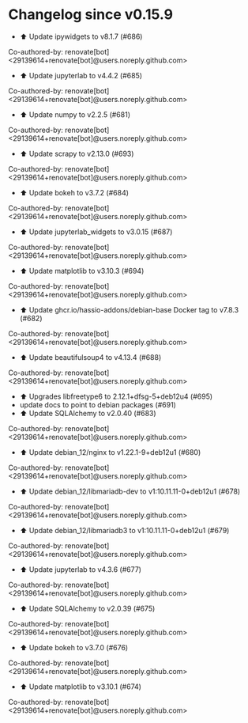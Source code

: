 # Changelog since v0.15.9
- ⬆️ Update ipywidgets to v8.1.7 (#686)

Co-authored-by: renovate[bot] <29139614+renovate[bot]@users.noreply.github.com> 
- ⬆️ Update jupyterlab to v4.4.2 (#685)

Co-authored-by: renovate[bot] <29139614+renovate[bot]@users.noreply.github.com> 
- ⬆️ Update numpy to v2.2.5 (#681)

Co-authored-by: renovate[bot] <29139614+renovate[bot]@users.noreply.github.com> 
- ⬆️ Update scrapy to v2.13.0 (#693)

Co-authored-by: renovate[bot] <29139614+renovate[bot]@users.noreply.github.com> 
- ⬆️ Update bokeh to v3.7.2 (#684)

Co-authored-by: renovate[bot] <29139614+renovate[bot]@users.noreply.github.com> 
- ⬆️ Update jupyterlab_widgets to v3.0.15 (#687)

Co-authored-by: renovate[bot] <29139614+renovate[bot]@users.noreply.github.com> 
- ⬆️ Update matplotlib to v3.10.3 (#694)

Co-authored-by: renovate[bot] <29139614+renovate[bot]@users.noreply.github.com> 
- ⬆️ Update ghcr.io/hassio-addons/debian-base Docker tag to v7.8.3 (#682)

Co-authored-by: renovate[bot] <29139614+renovate[bot]@users.noreply.github.com> 
- ⬆️ Update beautifulsoup4 to v4.13.4 (#688)

Co-authored-by: renovate[bot] <29139614+renovate[bot]@users.noreply.github.com> 
- ⬆️ Upgrades libfreetype6 to 2.12.1+dfsg-5+deb12u4 (#695) 
- update docs to point to debian packages (#691) 
- ⬆️ Update SQLAlchemy to v2.0.40 (#683)

Co-authored-by: renovate[bot] <29139614+renovate[bot]@users.noreply.github.com> 
- ⬆️ Update debian_12/nginx to v1.22.1-9+deb12u1 (#680)

Co-authored-by: renovate[bot] <29139614+renovate[bot]@users.noreply.github.com> 
- ⬆️ Update debian_12/libmariadb-dev to v1:10.11.11-0+deb12u1 (#678)

Co-authored-by: renovate[bot] <29139614+renovate[bot]@users.noreply.github.com> 
- ⬆️ Update debian_12/libmariadb3 to v1:10.11.11-0+deb12u1 (#679)

Co-authored-by: renovate[bot] <29139614+renovate[bot]@users.noreply.github.com> 
- ⬆️ Update jupyterlab to v4.3.6 (#677)

Co-authored-by: renovate[bot] <29139614+renovate[bot]@users.noreply.github.com> 
- ⬆️ Update SQLAlchemy to v2.0.39 (#675)

Co-authored-by: renovate[bot] <29139614+renovate[bot]@users.noreply.github.com> 
- ⬆️ Update bokeh to v3.7.0 (#676)

Co-authored-by: renovate[bot] <29139614+renovate[bot]@users.noreply.github.com> 
- ⬆️ Update matplotlib to v3.10.1 (#674)

Co-authored-by: renovate[bot] <29139614+renovate[bot]@users.noreply.github.com> 
